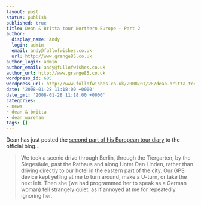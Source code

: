 ```yaml
---
layout: post
status: publish
published: true
title: Dean & Britta tour Northern Europe – Part 2
author:
  display_name: Andy
  login: admin
  email: andy@fullofwishes.co.uk
  url: http://www.grange85.co.uk
author_login: admin
author_email: andy@fullofwishes.co.uk
author_url: http://www.grange85.co.uk
wordpress_id: 605
wordpress_url: http://www.fullofwishes.co.uk/2008/01/28/dean-britta-tour-northern-europe-%e2%80%93-part-2/
date: '2008-01-28 11:18:00 +0000'
date_gmt: '2008-01-28 11:18:00 +0000'
categories:
- news
- dean & britta
- dean wareham
tags: []
---
```

<p>Dean has just posted the <a href="http://www.deanandbritta.com/blog/?p=24">second part of his European tour diary</a> to the official blog...</p>
<blockquote><p>We took a scenic drive through Berlin, through the Tiergarten, by the Siegesäule, past the Rathaus and along Unter Den Linden, rather than driving directly to our hotel in the eastern part of the city. Our GPS device kept yelling at me to turn around, make a U-turn, or take the next left. Then she (we had programmed her to speak as a German woman) fell strangely quiet, as if annoyed at me for repeatedly ignoring her.</p></blockquote>
